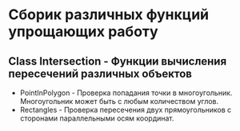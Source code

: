 # Сборик различных функций упрощающих работу

Class Intersection - Функции вычисления пересечений различных объектов
---

- PointInPolygon - Проверка попадания точки в многоугольник. Многоугольник может быть с любым количеством углов.
- Rectangles - Проверка пересечения двух прямоугольников с сторонами параллельными осям координат.
